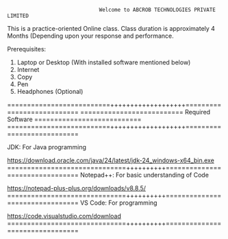                                   Welcome to ABCROB TECHNOLOGIES PRIVATE LIMITED  
This is a practice-oriented Online class.
Class duration is approximately 4 Months (Depending upon your response and performance.

Prerequisites:
1. Laptop or Desktop (With installed software mentioned below)
2. Internet
3. Copy
4. Pen
5. Headphones (Optional)

==========================+++++++++++++++++++===========================
========================== Required Software ===========================
==========================+++++++++++++++++++===========================

JDK: For Java programming

https://download.oracle.com/java/24/latest/jdk-24_windows-x64_bin.exe
==============================++++++++++================================
Notepad++: For basic understanding of Code

https://notepad-plus-plus.org/downloads/v8.8.5/
==============================++++++++++================================
VS Code: For programming

https://code.visualstudio.com/download
==============================++++++++++================================
